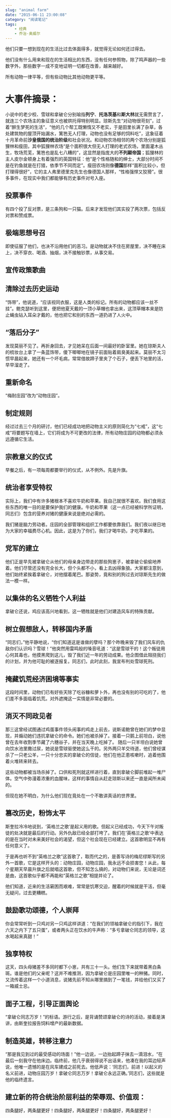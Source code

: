 ```yaml
---
slug: "animal farm"
date: "2015-06-11 23:00:08"
category: "阅读笔记"
tags:
    - 经典
    - 乔治·奥威尔
---
```

他们只要一想到现在的生活比过去体面得多，就觉得无论如何还过得去。

他们没有什么用来和现在的生活相比的东西，没有任何参照物，除了鸣声器的一些数字外，那些数字一成不变地证明一切都在改善，越来越好。

所有动物一律平等，但有些动物比其他动物更平等。

# 大事件摘录：

小说中的老少校、雪球和拿破仑分别喻指**列宁**、**托洛茨基**和**斯大林**就无需赘言了，就连三个农场主的象征意义也被烘托得特别明显。琼斯先生“对动物很苛刻”，过着“醉生梦死的生活”，“他的几个帮工既懒惰又不老实，于是田里长满了杂草，各处建筑物的屋顶开始漏水，篱笆无人打理，动物也没有足够的饲料吃”，这象征着十月革命前**沙皇俄国的统治阶级**和社会状况。和动物农场相邻的两个农场分别是狐狸林和瘦田，其中狐狸林农场“是个面积很大但无人打理的老式农场，里面灌木丛生，牧场荒芜，篱笆也是乱七八糟的”，这显然是指庞大的**不列颠帝国**；狐狸林的主人皮尔金顿身上有着强烈的英国特征：他“是个性格随和的绅士，大部分时间不是在钓鱼就是在打猎，依季节不同而定”。瘦田农场则像**德国**那样“面积比较小，但打理得很好”，它的主人弗里德里克先生也像德国人那样，“性格强悍又狡猾”。很多事件，在现实中我们都能够有历史事件对号入座。

## 投票事件

有四个投了反对票，是三条狗和一只猫。后来才发现他们其实投了两次票，包括反对票和赞成票。

## 极端思想号召

即使征服了他们，也决不沿用他们的恶习。是动物就决不住在房屋里，决不睡在床上，决不穿衣、喝酒、抽烟，决不接触钞票，从事交易。

## 宣传政策歌曲

## 清除过去历史运动

“饰带”，他说道，“应该视同衣服，这是人类的标记。所有的动物都应该一丝不挂”。鲍克瑟听到这里，便把他夏天戴的一顶小草帽也拿出来，这顶草帽本来是防止蝇虫钻入耳朵才戴的，他也把它和别的东西一道扔进了人火中。

## “落后分子”

发现莫丽不见了。再折身回去，才见她呆在后面一间最好的卧室里。她在琼斯夫人的梳妆台上拿了一条蓝饰带，傻下唧唧地在镜子前面贴着肩臭美起来。莫丽不太习惯早晨起来，她还有一个坏毛病，常常借故蹄子里夹了个石子，便丢下地里的活，早早溜走了。

## 重新命名

“梅耐庄园”改为“动物庄园”。

## 制定规则

经过过去三个月的研讨，他们已经成功地把动物主义的原则简化为“七戒”，这“七戒”将要题写在墙上，它们将成为不可更改的法律，所有动物庄园的动物都必须永远遵循它生活。

## 宗教意义的仪式

早餐之后，有一项每周都要举行的仪式，从不例外。先是升旗。

## 统治者享受特权

实际上，我们中有许多猪根本不喜欢牛奶和苹果。我自己就很不喜欢。我们食用这些东西的唯一目的是要保护我们的健康。牛奶和苹果（这一点已经被科学所证明，同志们）包含的营养对猪的健康来说是绝对必需的。

我们猪是脑力劳动者。庄园的全部管理和组织工作都要依靠我们。我们夜以继日地为大家的幸福费尽心机。因此，这是为了你们，我们才喝牛奶，才吃苹果的。

## 党军的建立

他们正是早先被拿破仑从他们的母亲身边带走的那些狗崽子，被拿破仑偷偷地养着。他们尽管还没有完全长大，但个头都不小，看上去凶得象狼。大家都注意到，他们始终紧挨着拿破仑，对他摆着尾巴。那姿势，竟和别的狗过去对琼斯先生的做法一模一样。

## 以集体的名义牺牲个人利益

拿破仑还说，鸡应该高兴地看到，这一牺牲就是他们对建造风车的特殊贡献。

## 树立假想敌人，转移国内矛盾

“同志们，”他平静地说，“你们知道这是谁做的孽吗？那个昨晚来毁了我们风车的仇敌你们认识吗？雪球！”他突然用雷鸣般的嗓音吼道：“这是雪球干的！这个叛徒用心何其毒也，他摸黑爬到这儿，毁了我们近一年的劳动成果。他企图借此阻挠我们的计划，并为他可耻的被逐报复。同志们，此时此刻，我宣布判处雪球死刑。

## 掩藏饥荒经济困境等事实

这段时间里，动物们已有好些天除了吃谷糠和萝卜外，再也没有别的可吃的了，他们差不多面临着饥荒。对外遮掩这一实情是非常必要的。

## 消灭不同政见者

那三这曾经试图通过鸡蛋事件领头闹事的鸡走上前去，说斯诺鲍曾在她们的梦中显现，并煽动她们违抗拿破仑的命令。她们也被杀掉了。接着一只鹅上前坦白，说他曾在去年收割季节藏了六穗谷子，并在当天晚上吃掉了。 随后一只羊坦白说她曾向饮水池里撒过尿，她说是雪球驱使她这么干的。另外两只羊交待道，他们曾经谋杀了一只老公羊，一只十分忠实的拿破仑的信徒，他们在他正患咳嗽时，追着他围着火堆转来转去。

这些动物都被当场杀掉了。口供和死刑就这样进行着，直到拿破仑脚前堆起一堆尸体。空气中弥漫着浓重的血腥味，这样的事情自从赶走琼斯以来还一直是闻所未闻的。

但现在她不明白，为什么他们现在竟处在一个不敢讲真话的世界里。

## 篡改历史，粉饰太平

斯奎拉冷冷地说到，‘英格兰之歌’是起义用的歌。但起义已经成功，今天下午对叛徒的处决就是最后的行动。另外仇敌已经全部打垮了。我们在‘英格兰之歌’中表达的是在当时对未来美好社会的渴望，但这个社会现在已经建立。这首歌明显不再有任何意义了。

于是再也听不到“英格兰之歌”这首歌了，取而代之的，是善写诗的梅尼缪斯写的另外一首歌，它是这样开头的：动物庄园，动物庄园，我永远不会损害您！从此，每个星期天早晨升旗之后就唱这首歌，但不知怎么搞的，对动物们来说，无论是词还是曲，这首歌似乎都不再能和“英格兰之歌”相提并论了。

他们知道，近来的生活窘困而艰难，常常是饥寒交迫，醒着的时候就是干活，但毫无疑问，过去更糟糕。

## 鼓励歌功颂德，个人崇拜

你会常常听到一只鸡对另一只鸡这样讲道：“在我们的领袖拿破仑的指引下，我在六天之内下了五只蛋”，或者两头正在饮水的牛声称：“多亏拿破仑同志的领导，这水喝起来真甜！”

## 独享特权

这天，四头母猪差不多同时都下小崽，共有三十一头。他们生下来就带着黑白条斑。谁是他们的父亲呢？这并不难推测，因为拿破仑是庄园里唯一的种猪。同时，又流传着这样一个小道消息，说猪先前不知从哪里搞到了一笔钱，并给他们又买了一箱威士忌。

## 面子工程，引导正面舆论

“拿破仑同志万岁！”的标语。游行之后，是背诵赞颂拿破仑的诗的活动，接着是演讲，由斯奎拉报告饲料增产的最新数据。

## 制造英雄，转移注意力

“那是我见到过的最受感动的场面！”他一边说，一边抬起蹄子抹去一滴泪水，“在最后一刻我守在他床边。临终前，他几乎衰弱得说不出话来，他凑在我的耳边轻声说，他唯一遗憾的是在风车建成之前死去。他低声说：‘同志们，前进！以起义的名义前进，动物庄园万岁！拿破仑同志万岁！拿破仑永远正确。’同志们，这些就是他的临终遗言。

## 建立新的符合统治阶层利益的荣辱观、价值观：

四条腿好，两条腿更好！四条腿好，两条腿更好！四条腿好，两条腿更好！